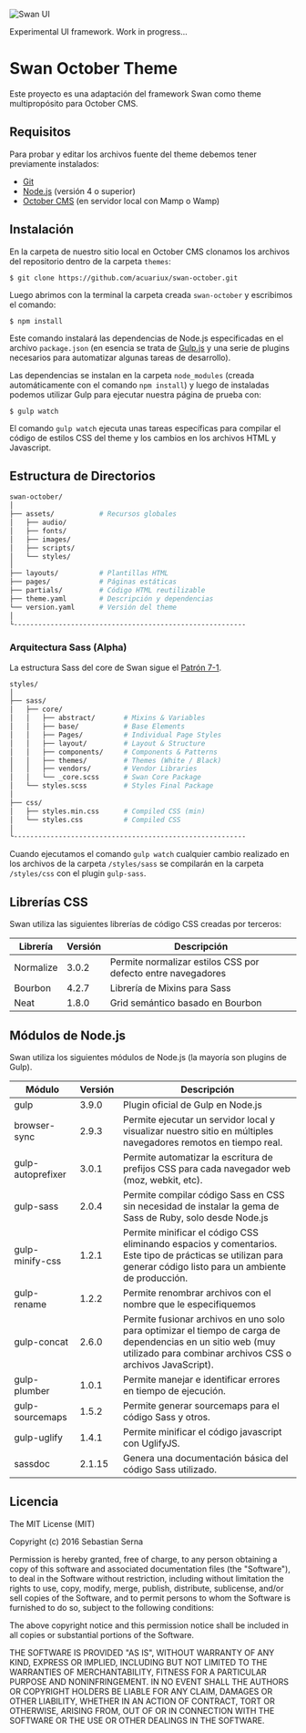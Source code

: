 ![Swan UI](https://github.com/acuariux/swan-october/blob/master/assets/images/logo.png "Swan - User Interface")

Experimental UI framework. Work in progress...


Swan October Theme
==========

Este proyecto es una adaptación del framework Swan como theme multipropósito para October CMS.

## Requisitos

Para probar y editar los archivos fuente del theme debemos tener previamente instalados:

- [Git](https://git-scm.com/)
- [Node.js](https://nodejs.org/) (versión 4 o superior)
- [October CMS](https://octobercms.com/docs/setup/installation)  (en servidor local con Mamp o Wamp)

## Instalación

En la carpeta de nuestro sitio local en October CMS clonamos los archivos del repositorio dentro de la carpeta `themes`:

```
$ git clone https://github.com/acuariux/swan-october.git
```

Luego abrimos con la terminal la carpeta creada `swan-october` y escribimos el comando:

```
$ npm install
```
Este comando instalará las dependencias de Node.js especificadas en el archivo `package.json` (en esencia se trata de [Gulp.js](http://gulpjs.com/) y una serie de plugins necesarios para automatizar algunas tareas de desarrollo).

Las dependencias se instalan en la carpeta `node_modules` (creada automáticamente con el comando `npm install`) y luego de instaladas podemos utilizar Gulp para ejecutar nuestra página de prueba con:

```
$ gulp watch
```
El comando `gulp watch` ejecuta unas tareas específicas para compilar el código de estilos CSS del theme y los cambios en los archivos HTML y Javascript.

## Estructura de Directorios

```sh
swan-october/
│
├── assets/           # Recursos globales
│   ├── audio/        
│   ├── fonts/        
│   ├── images/       
│   ├── scripts/      
│   └── styles/
│       
├── layouts/          # Plantillas HTML
├── pages/            # Páginas estáticas
├── partials/         # Código HTML reutilizable
├── theme.yaml        # Descripción y dependencias
└── version.yaml      # Versión del theme
│
└---------------------------------------------------------

```


### Arquitectura Sass (Alpha)

La estructura Sass del core de Swan sigue el [ Patrón 7-1](https://sass-guidelin.es/#the-7-1-pattern).

```sh
styles/
│
├── sass/
│   ├── core/
│   │   ├── abstract/       # Mixins & Variables
│   │   ├── base/           # Base Elements
│   │   ├── Pages/          # Individual Page Styles
│   │   ├── layout/         # Layout & Structure
│   │   ├── components/     # Components & Patterns
│   │   ├── themes/         # Themes (White / Black)
│   │   ├── vendors/        # Vendor Libraries
│   │   └── _core.scss      # Swan Core Package
│   └── styles.scss         # Styles Final Package
│
├── css/
│   ├── styles.min.css      # Compiled CSS (min)
│   └── styles.css          # Compiled CSS
│
└---------------------------------------------------------

```
Cuando ejecutamos el comando `gulp watch` cualquier cambio realizado en los archivos de la carpeta `/styles/sass` se compilarán en la carpeta `/styles/css` con el plugin `gulp-sass`.

## Librerías CSS

Swan utiliza las siguientes librerías de código CSS creadas por terceros:

|Librería|Versión|Descripción|
|--- |--- |--- |
|Normalize|3.0.2|Permite normalizar estilos CSS por defecto entre navegadores|
|Bourbon|4.2.7|Librería de Mixins para Sass|
|Neat|1.8.0|Grid semántico basado en Bourbon|

## Módulos de Node.js

Swan utiliza los siguientes módulos de Node.js (la mayoría son plugins de Gulp).

|Módulo|Versión|Descripción|
|--- |--- |--- |
|gulp|3.9.0|Plugin oficial de Gulp en Node.js|
|browser-sync|2.9.3|Permite ejecutar un servidor local y visualizar nuestro sitio en múltiples navegadores remotos en tiempo real.|
|gulp-autoprefixer|3.0.1|Permite automatizar la escritura de prefijos CSS para cada navegador web (moz, webkit, etc).|
|gulp-sass|2.0.4|Permite compilar código Sass en CSS sin necesidad de instalar la gema de Sass de Ruby, solo desde Node.js|
|gulp-minify-css|1.2.1|Permite minificar el código CSS eliminando espacios y comentarios. Este tipo de prácticas se utilizan para generar código listo para un ambiente de producción.|
|gulp-rename|1.2.2|Permite renombrar archivos con el nombre que le especifiquemos|
|gulp-concat|2.6.0|Permite fusionar archivos en uno solo para optimizar el tiempo de carga de dependencias en un sitio web (muy utilizado para combinar archivos CSS o archivos JavaScript).|
|gulp-plumber|1.0.1|Permite manejar e identificar errores en tiempo de ejecución.|
|gulp-sourcemaps|1.5.2|Permite generar sourcemaps para el código Sass y otros.|
|gulp-uglify|1.4.1|Permite minificar el código javascript con UglifyJS.|
|sassdoc|2.1.15|Genera una documentación básica del código Sass utilizado.|


## Licencia

The MIT License (MIT)

Copyright (c) 2016 Sebastian Serna

Permission is hereby granted, free of charge, to any person obtaining a copy
of this software and associated documentation files (the "Software"), to deal
in the Software without restriction, including without limitation the rights
to use, copy, modify, merge, publish, distribute, sublicense, and/or sell
copies of the Software, and to permit persons to whom the Software is
furnished to do so, subject to the following conditions:

The above copyright notice and this permission notice shall be included in all
copies or substantial portions of the Software.

THE SOFTWARE IS PROVIDED "AS IS", WITHOUT WARRANTY OF ANY KIND, EXPRESS OR
IMPLIED, INCLUDING BUT NOT LIMITED TO THE WARRANTIES OF MERCHANTABILITY,
FITNESS FOR A PARTICULAR PURPOSE AND NONINFRINGEMENT. IN NO EVENT SHALL THE
AUTHORS OR COPYRIGHT HOLDERS BE LIABLE FOR ANY CLAIM, DAMAGES OR OTHER
LIABILITY, WHETHER IN AN ACTION OF CONTRACT, TORT OR OTHERWISE, ARISING FROM,
OUT OF OR IN CONNECTION WITH THE SOFTWARE OR THE USE OR OTHER DEALINGS IN THE
SOFTWARE.
